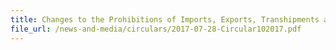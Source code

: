```yaml
---
title: Changes to the Prohibitions of Imports, Exports, Transhipments and Goods in Transit From or To the Democratic People's Republic of Korea
file_url: /news-and-media/circulars/2017-07-28-Circular102017.pdf
---
```

